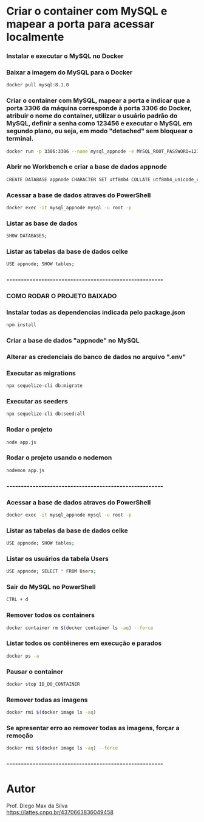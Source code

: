 # Criar o container com MySQL e mapear a porta para acessar localmente

### Instalar e executar o MySQL no Docker

### Baixar a imagem do MySQL para o Docker
```bash
docker pull mysql:8.1.0
```

### Criar o container com MySQL, mapear a porta e indicar que a porta 3306 da máquina corresponde à porta 3306 do Docker, atribuir o nome do container, utilizar o usuário padrão do MySQL, definir a senha como 123456 e executar o  MySQL em segundo plano, ou seja, em modo "detached" sem bloquear o terminal.
```bash
docker run -p 3306:3306 --name mysql_appnode -e MYSQL_ROOT_PASSWORD=123456 -d mysql:8.1.0
```

### Abrir no Workbench e criar a base de dados appnode
```bash
CREATE DATABASE appnode CHARACTER SET utf8mb4 COLLATE utf8mb4_unicode_ci;
```

### Acessar a base de dados atraves do PowerShell
```bash
docker exec -it mysql_appnode mysql -u root -p
```

### Listar as base de dados
```bash
SHOW DATABASES;
```

### Listar as tabelas da base de dados celke
```bash
USE appnode; SHOW tables;
```

### ------------------------------------------------------

### COMO RODAR O PROJETO BAIXADO
### Instalar todas as dependencias indicada pelo package.json
```bash
npm install
```

### Criar a base de dados "appnode" no MySQL
### Alterar as credenciais do banco de dados no arquivo ".env"

### Executar as migrations
```bash
npx sequelize-cli db:migrate
```

### Executar as seeders
```bash
npx sequelize-cli db:seed:all
```

### Rodar o projeto
```bash
node app.js
```

### Rodar o projeto usando o nodemon
```bash
nodemon app.js
```

### ------------------------------------------------------

### Acessar a base de dados atraves do PowerShell
```bash
docker exec -it mysql_appnode mysql -u root -p
```

### Listar as tabelas da base de dados celke
```bash
USE appnode; SHOW tables;
```

### Listar os usuários da tabela Users
```bash
USE appnode; SELECT * FROM Users;
```

### Sair do MySQL no PowerShell
```bash
CTRL + d
```

### Remover todos os containers
```bash
docker container rm $(docker container ls -aq) --force
```

### Listar todos os contêineres em execução e parados
```bash
docker ps -a
```

### Pausar o container
```bash
docker stop ID_DO_CONTAINER
```

### Remover todas as imagens
```bash
docker rmi $(docker image ls -aq)
```

### Se apresentar erro ao remover todas as imagens, forçar a remoção
```bash
docker rmi $(docker image ls -aq) --force
```

### ------------------------------------------------------

# Autor

Prof. Diego Max da Silva<br>
https://lattes.cnpq.br/4370663836049458
